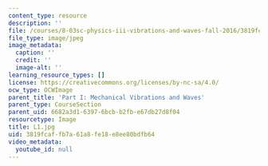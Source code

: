 ```yaml
---
content_type: resource
description: ''
file: /courses/8-03sc-physics-iii-vibrations-and-waves-fall-2016/3819fcaffb7a61a8fe18e8ee80bdfb64_L1.jpg
file_type: image/jpeg
image_metadata:
  caption: ''
  credit: ''
  image-alt: ''
learning_resource_types: []
license: https://creativecommons.org/licenses/by-nc-sa/4.0/
ocw_type: OCWImage
parent_title: 'Part I: Mechanical Vibrations and Waves'
parent_type: CourseSection
parent_uid: 6682a3d1-6397-6bcb-b2fb-e67db27d8f04
resourcetype: Image
title: L1.jpg
uid: 3819fcaf-fb7a-61a8-fe18-e8ee80bdfb64
video_metadata:
  youtube_id: null
---
```

